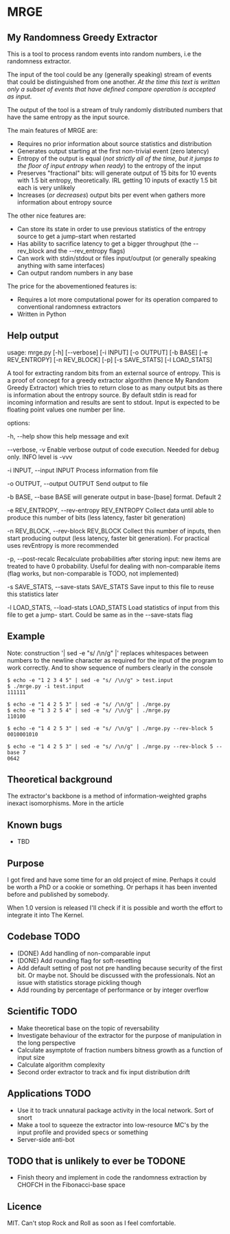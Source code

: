 # MRGE

## My Randomness Greedy Extractor

This is a tool to process random events into random numbers, i.e the
randomness extractor.

The input of the tool could be any (generally speaking) stream of events that could be distinguished from one another. *At the time this text is written only a subset of events that have defined compare operation is accepted as input*.

The output of the tool is a stream of truly randomly distributed numbers that have the same entropy as the input source.

The main features of MRGE are:

- Requires no prior information about source statistics and distribution
- Generates output starting at the first non-trivial event (zero latency)
- Entropy of the output is equal (*not strictly all of the time, but it jumps to the floor of input entropy when ready*) to the entropy of the input
- Preserves "fractional" bits: will generate output of 15 bits for 10 events with 1.5 bit entropy, theoretically. IRL getting 10 inputs of exactly 1.5 bit each is very unlikely
- Increases (*or decreases*) output bits per event when gathers more information about entropy source


The other nice features are:

- Can store its state in order to use previous statistics of the entropy source to get a jump-start when restarted
- Has ability to sacrifice latency to get a bigger throughput (the --rev_block and the --rev_entropy flags)
- Can work with stdin/stdout or files input/output (or generally speaking anything with same interfaces)
- Can output random numbers in any base


The price for the abovementioned features is:

- Requires a lot more computational power for its operation compared to conventional randomness extractors
- Written in Python


## Help output

usage: mrge.py [-h] [--verbose] [-i INPUT] [-o OUTPUT] [-b BASE]
               [-e REV_ENTROPY] [-n REV_BLOCK] [-p] [-s SAVE_STATS]
               [-l LOAD_STATS]

A tool for extracting random bits from an external source of entropy. This is
a proof of concept for a greedy extractor algorithm (hence My Random Greedy
Extractor) which tries to return close to as many output bits as there is
information about the entropy source. By default stdin is read for incoming
information and results are sent to stdout. Input is expected to be floating
point values one number per line.

options:

  -h, --help            show this help message and exit

  --verbose, -v         Enable verbose output of code execution. Needed for
                        debug only. INFO level is -vvv

  -i INPUT, --input INPUT
                        Process information from file

  -o OUTPUT, --output OUTPUT
                        Send output to file

  -b BASE, --base BASE  will generate output in base-[base] format. Default 2

  -e REV_ENTROPY, --rev-entropy REV_ENTROPY
                        Collect data until able to produce this number of bits
                        (less latency, faster bit generation)

  -n REV_BLOCK, --rev-block REV_BLOCK
                        Collect this number of inputs, then start producing
                        output (less latency, faster bit generation). For
                        practical uses revEntropy is more recommended

  -p, --post-recalc     Recalculate probabilities after storing input: new
                        items are treated to have 0 probability. Useful for
                        dealing with non-comparable items (flag works, but
                        non-comparable is TODO, not implemented)

  -s SAVE_STATS, --save-stats SAVE_STATS
                        Save input to this file to reuse this statistics later

  -l LOAD_STATS, --load-stats LOAD_STATS
                        Load statistics of input from this file to get a jump-
                        start. Could be same as in the --save-stats flag


## Example

Note: construction '| sed -e "s/ /\n/g" |' replaces whitespaces between numbers to the newline character as required for the input of the program to work correctly. And to show sequence of numbers clearly in the console

```
$ echo -e "1 2 3 4 5" | sed -e "s/ /\n/g" > test.input
$ ./mrge.py -i test.input
111111

$ echo -e "1 4 2 5 3" | sed -e "s/ /\n/g" | ./mrge.py
$ echo -e "1 3 2 5 4" | sed -e "s/ /\n/g" | ./mrge.py
110100

$ echo -e "1 4 2 5 3" | sed -e "s/ /\n/g" | ./mrge.py --rev-block 5
0010001010

$ echo -e "1 4 2 5 3" | sed -e "s/ /\n/g" | ./mrge.py --rev-block 5 --base 7
0642
```

## Theoretical background

The extractor's backbone is a method of information-weighted graphs inexact isomorphisms. More in the article

## Known bugs

- TBD

## Purpose

I got fired and have some time for an old project of mine. Perhaps it could be worth a PhD or a cookie or something. Or perhaps it has been invented before and published by somebody. 

When 1.0 version is released I'll check if it is possible and worth the effort to integrate it into The Kernel.

## Codebase TODO

- (DONE) Add handling of non-comparable input
- (DONE) Add rounding flag for soft-resetting
- Add default setting of post not pre handling because security of the first bit. Or maybe not. Should be discussed with the professionals. Not an issue with statistics storage pickling though
- Add rounding by percentage of performance or by integer overflow

## Scientific TODO

- Make theoretical base on the topic of reversability
- Investigate behaviour of the extractor for the purpose of manipulation in the long perspective
- Calculate asymptote of fraction numbers bitness growth as a function of input size
- Calculate algorithm complexity
- Second order extractor to track and fix input distribution drift

## Applications TODO

- Use it to track unnatural package activity in the local network. Sort of snort
- Make a tool to squeeze the extractor into low-resource MC's by the input profile and provided specs or something
- Server-side anti-bot

## TODO that is unlikely to ever be TODONE

- Finish theory and implement in code the randomness extraction by CHOFCH in the Fibonacci-base space

## Licence

MIT. Can't stop Rock and Roll as soon as I feel comfortable.

